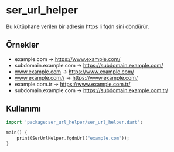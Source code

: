 # ser_url_helper

Bu kütüphane verilen bir adresin https li fqdn sini döndürür.

## Örnekler

- example.com -> https://www.example.com/
- subdomain.example.com -> https://subdomain.example.com/
- www.example.com -> https://www.example.com/
- www.example.com// -> https://www.example.com/
- example.com.tr -> https://www.example.com.tr/
- subdomain.example.com -> https://subdomain.example.com.tr/

## Kullanımı
```dart
import 'package:ser_url_helper/ser_url_helper.dart';

main() {
    print(SerUrlHelper.fqdnUrl("example.com"));
}
```